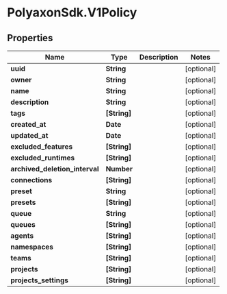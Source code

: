 # PolyaxonSdk.V1Policy

## Properties

Name | Type | Description | Notes
------------ | ------------- | ------------- | -------------
**uuid** | **String** |  | [optional] 
**owner** | **String** |  | [optional] 
**name** | **String** |  | [optional] 
**description** | **String** |  | [optional] 
**tags** | **[String]** |  | [optional] 
**created_at** | **Date** |  | [optional] 
**updated_at** | **Date** |  | [optional] 
**excluded_features** | **[String]** |  | [optional] 
**excluded_runtimes** | **[String]** |  | [optional] 
**archived_deletion_interval** | **Number** |  | [optional] 
**connections** | **[String]** |  | [optional] 
**preset** | **String** |  | [optional] 
**presets** | **[String]** |  | [optional] 
**queue** | **String** |  | [optional] 
**queues** | **[String]** |  | [optional] 
**agents** | **[String]** |  | [optional] 
**namespaces** | **[String]** |  | [optional] 
**teams** | **[String]** |  | [optional] 
**projects** | **[String]** |  | [optional] 
**projects_settings** | **[String]** |  | [optional] 


